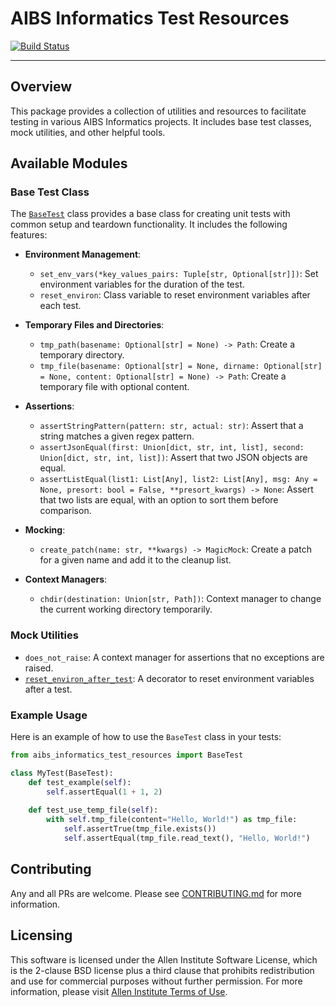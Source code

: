# AIBS Informatics Test Resources

[![Build Status](https://github.com/AllenInstitute/aibs-informatics-test-resources/actions/workflows/build.yml/badge.svg)](https://github.com/AllenInstitute/aibs-informatics-test-resources/actions/workflows/build.yml)

---

## Overview

This package provides a collection of utilities and resources to facilitate testing in various AIBS Informatics projects. It includes base test classes, mock utilities, and other helpful tools.

## Available Modules

### Base Test Class

The [`BaseTest`](./src/aibs_informatics_test_resources/base.py) class provides a base class for creating unit tests with common setup and teardown functionality. It includes the following features:

- **Environment Management**:
  - `set_env_vars(*key_values_pairs: Tuple[str, Optional[str]])`: Set environment variables for the duration of the test.
  - `reset_environ`: Class variable to reset environment variables after each test.

- **Temporary Files and Directories**:
  - `tmp_path(basename: Optional[str] = None) -> Path`: Create a temporary directory.
  - `tmp_file(basename: Optional[str] = None, dirname: Optional[str] = None, content: Optional[str] = None) -> Path`: Create a temporary file with optional content.

- **Assertions**:
  - `assertStringPattern(pattern: str, actual: str)`: Assert that a string matches a given regex pattern.
  - `assertJsonEqual(first: Union[dict, str, int, list], second: Union[dict, str, int, list])`: Assert that two JSON objects are equal.
  - `assertListEqual(list1: List[Any], list2: List[Any], msg: Any = None, presort: bool = False, **presort_kwargs) -> None`: Assert that two lists are equal, with an option to sort them before comparison.

- **Mocking**:
  - `create_patch(name: str, **kwargs) -> MagicMock`: Create a patch for a given name and add it to the cleanup list.

- **Context Managers**:
  - `chdir(destination: Union[str, Path])`: Context manager to change the current working directory temporarily.


### Mock Utilities

- `does_not_raise`: A context manager for assertions that no exceptions are raised.
- [`reset_environ_after_test`](./src/aibs_informatics_test_resources/utils.py): A decorator to reset environment variables after a test.

### Example Usage

Here is an example of how to use the `BaseTest` class in your tests:

```python
from aibs_informatics_test_resources import BaseTest

class MyTest(BaseTest):
    def test_example(self):
        self.assertEqual(1 + 1, 2)
    
    def test_use_temp_file(self):
        with self.tmp_file(content="Hello, World!") as tmp_file:
            self.assertTrue(tmp_file.exists())
            self.assertEqual(tmp_file.read_text(), "Hello, World!")

```

## Contributing
Any and all PRs are welcome. Please see [CONTRIBUTING.md](CONTRIBUTING.md) for more information.

## Licensing
This software is licensed under the Allen Institute Software License, which is the 2-clause BSD license plus a third clause that prohibits redistribution and use for commercial purposes without further permission. For more information, please visit [Allen Institute Terms of Use](https://alleninstitute.org/terms-of-use/).